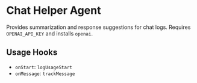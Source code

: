 # Chat Helper Agent

Provides summarization and response suggestions for chat logs. Requires `OPENAI_API_KEY` and installs `openai`.

## Usage Hooks
- `onStart`: `logUsageStart`
- `onMessage`: `trackMessage`
